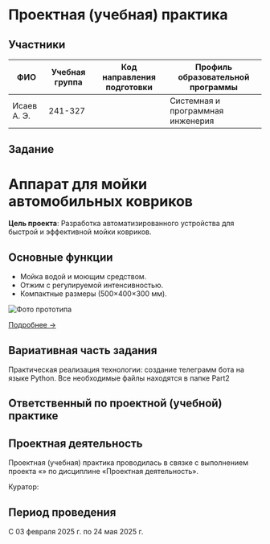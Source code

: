 # Проектная (учебная) практика

## Участники

| ФИО         | Учебная группа | Код направления подготовки | Профиль образовательной программы  |
|-------------|----------------|----------------------------|------------------------------------|
| Исаев А. Э. | 241-327        |                            | Системная и программная инженерия  |


## Задание
# Аппарат для мойки автомобильных ковриков

**Цель проекта**: Разработка автоматизированного устройства для быстрой и эффективной мойки ковриков.

## Основные функции
- Мойка водой и моющим средством.
- Отжим с регулируемой интенсивностью.
- Компактные размеры (500×400×300 мм).

![Фото прототипа](IMAGES/prototype.jpg)

[Подробнее →](DESCRIPTION.md)


## Вариативная часть задания
Практическая реализация технологии: создание телеграмм бота на языке Python.
Все необходимые файлы находятся в папке Part2


## Ответственный по проектной (учебной) практике



## Проектная деятельность

Проектная (учебная) практика проводилась в связке с выполнением проекта «» по дисциплине «Проектная деятельность».

Куратор: 

## Период проведения

С 03 февраля 2025 г. по 24 мая 2025 г.
